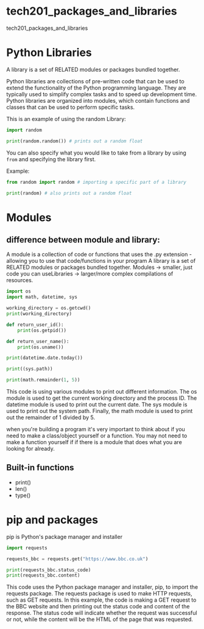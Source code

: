 # tech201_packages_and_libraries
tech201_packages_and_libraries

# Python Libraries
A library is a set of RELATED modules or packages bundled together.

Python libraries are collections of pre-written code that can be used to extend the functionality of the Python programming language. They are typically used to simplify complex tasks and to speed up development time. Python libraries are organized into modules, which contain functions and classes that can be used to perform specific tasks.

This is an example of using the random Library:
```python
import random

print(random.random()) # prints out a random float
```
You can also specify what you would like to take from a library by using `from` and specifying the library first.

Example:

```python
from random import random # importing a specific part of a library

print(random) # also prints out a random float
```
# Modules
## difference between module and library: 
A module is a collection of code or functions that uses the .py extension - allowing you to use that code/functions in your program A library is a set of RELATED modules or packages bundled together. Modules -> smaller, just code you can useLibraries -> larger/more complex compilations of resources.

```python
import os
import math, datetime, sys

working_directory = os.getcwd()
print(working_directory)

def return_user_id():
    print(os.getpid())

def return_user_name():
    print(os.uname())

print(datetime.date.today())

print((sys.path))

print(math.remainder(1, 5))
```
This code is using various modules to print out different information. The os module is used to get the current working directory and the process ID. The datetime module is used to print out the current date. The sys module is used to print out the system path. Finally, the math module is used to print out the remainder of 1 divided by 5.

when you're building a program it's very important to think about if you need to make a class/object yourself or a function. You may not need to make a function yourself if if there is a module that does what you are looking for already.

## Built-in functions
- print()
- len()
- type()

# pip and packages
pip is Python's package manager and installer
```python
import requests

requests_bbc = requests.get("https://www.bbc.co.uk")

print(requests_bbc.status_code)
print(requests_bbc.content)
```
This code uses the Python package manager and installer, pip, to import the requests package. The requests package is used to make HTTP requests, such as GET requests. In this example, the code is making a GET request to the BBC website and then printing out the status code and content of the response. The status code will indicate whether the request was successful or not, while the content will be the HTML of the page that was requested.
